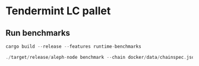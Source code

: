 # Tendermint LC pallet

## Run benchmarks

```rust
cargo build --release --features runtime-benchmarks

./target/release/aleph-node benchmark --chain docker/data/chainspec.json --extrinsic='*' --pallet=pallet-tendermint-light-client --template=./.maintain/pallet-weight-template.hbs --output ./pallets/tendermint-light-client/src/weights.rs
```
